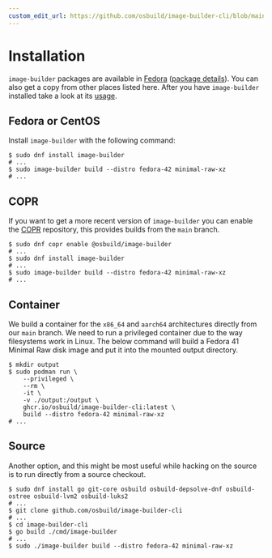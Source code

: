 ```yaml
---
custom_edit_url: https://github.com/osbuild/image-builder-cli/blob/main/doc/00-installation.md
---
```

# Installation

<!--
[//]: # ( DO NOT MODIFY THIS FILE! )
[//]: # ( This content is generated by `scripts/pull_readmes.py` )
[//]: # ( Rather change the source of this: https://github.com/osbuild/image-builder-cli/blob/main/doc/00-installation.md )
-->

`image-builder` packages are available in [Fedora](https://fedoraproject.org) ([package details](https://packages.fedoraproject.org/pkgs/image-builder/image-builder/)). You can also get a copy from other places listed here. After you have `image-builder` installed take a look at its [usage](./01-usage.md).

## Fedora or CentOS

Install `image-builder` with the following command:

```console
$ sudo dnf install image-builder
# ...
$ sudo image-builder build --distro fedora-42 minimal-raw-xz
# ...
```

## COPR

If you want to get a more recent version of `image-builder` you can enable the [COPR](https://copr.fedorainfracloud.org/) repository, this provides builds from the `main` branch.

```console
$ sudo dnf copr enable @osbuild/image-builder
# ...
$ sudo dnf install image-builder
# ...
$ sudo image-builder build --distro fedora-42 minimal-raw-xz
# ...
```

## Container

We build a container for the `x86_64` and `aarch64` architectures directly from our `main` branch. We need to run a privileged container due to the way filesystems work in Linux. The below command will build a Fedora 41 Minimal Raw disk image and put it into the mounted output directory.

```console
$ mkdir output
$ sudo podman run \
    --privileged \
    --rm \
    -it \
    -v ./output:/output \
    ghcr.io/osbuild/image-builder-cli:latest \
    build --distro fedora-42 minimal-raw-xz
# ...
```

## Source

Another option, and this might be most useful while hacking on the source is to run directly from a source checkout.

```console
$ sudo dnf install go git-core osbuild osbuild-depsolve-dnf osbuild-ostree osbuild-lvm2 osbuild-luks2
# ...
$ git clone github.com/osbuild/image-builder-cli
# ...
$ cd image-builder-cli
$ go build ./cmd/image-builder
# ...
$ sudo ./image-builder build --distro fedora-42 minimal-raw-xz
```

